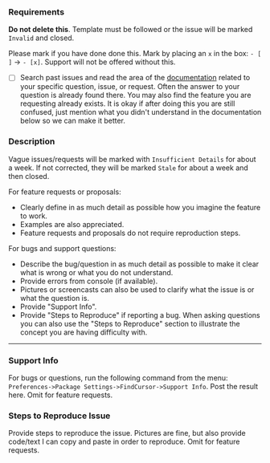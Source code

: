 ### Requirements
**Do not delete this**. Template must be followed or the issue will be marked `Invalid` and closed.

Please mark if you have done done this.  Mark by placing an `x` in the box: `- [ ]` -> `- [x]`.  Support will not be offered without this.

- [ ] Search past issues and read the area of the [documentation](http://facelessuser.github.io/FindCursor/) related to your specific question, issue, or request. Often the answer to your question is already found there.  You may also find the feature you are requesting already exists. It is okay if after doing this you are still confused, just mention what you didn't understand in the documentation below so we can make it better.

### Description

Vague issues/requests will be marked with `Insufficient Details` for about a week.  If not corrected, they will be marked `Stale` for about a week and then closed.

For feature requests or proposals:

- Clearly define in as much detail as possible how you imagine the feature to work.
- Examples are also appreciated.
- Feature requests and proposals do not require reproduction steps.

For bugs and support questions:

- Describe the bug/question in as much detail as possible to make it clear what is wrong or what you do not understand.
- Provide errors from console (if available).
- Pictures or screencasts can also be used to clarify what the issue is or what the question is.
- Provide "Support Info".
- Provide "Steps to Reproduce" if reporting a bug.  When asking questions you can also use the "Steps to Reproduce" section to illustrate the concept you are having difficulty with.

---

### Support Info

For bugs or questions, run the following command from the menu: `Preferences->Package Settings->FindCursor->Support Info`.  Post the result here.  Omit for feature requests.

### Steps to Reproduce Issue

Provide steps to reproduce the issue. Pictures are fine, but also provide code/text I can copy and paste in order to reproduce. Omit for feature requests.
